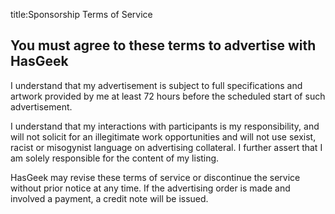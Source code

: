 title:Sponsorship Terms of Service

## You must agree to these terms to advertise with HasGeek

I understand that my advertisement is subject to full specifications and artwork provided by me at least 72 hours before the scheduled start of such advertisement.

I understand that my interactions with participants is my responsibility, and will not solicit for an illegitimate work opportunities and will not use sexist, racist or misogynist language on advertising collateral. I further assert that I am solely responsible for the content of my listing.

HasGeek may revise these terms of service or discontinue the service without prior notice at any time. If the advertising order is made and involved a payment, a credit note will be issued. 